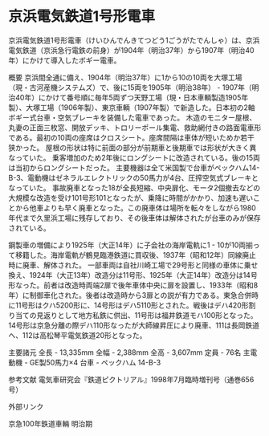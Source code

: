 # 京浜電気鉄道1号形電車

京浜電気鉄道1号形電車（けいひんでんきてつどう1ごうがたでんしゃ）は、京浜電気鉄道（京浜急行電鉄の前身）が1904年（明治37年）から1907年（明治40年）にかけて導入したボギー電車。

概要
京浜間全通に備え、1904年（明治37年）に1から10の10両を大塚工場（現・古河産機システムズ）で、後に15両を1905年（明治38年） - 1907年（明治40年）にかけて番号順に毎年5両ずつ天野工場（現・日本車輌製造1905年製）、大塚工場（1906年製）、東京車輌（1907年製）で新造した。日本初の2軸ボギー式台車・空気ブレーキを装備した電車であった。
木造のモニター屋根、丸妻の正面三枚窓、開放デッキ、トロリーポール集電、救助網付きの路面電車形である。最初の10両の座席はクロスシート。座席間隔は車体が短いためか若干狭かった。
屋根の形状は特に前面の部分が前期車と後期車では形状が大きく異なっていた。
乗客増加のため2年後にロングシートに改造されている。後の15両は当初からロングシートだった。
主要機器は全て米国製で台車がペックハム14-B-3、電動機はゼネラルエレクトリックの50馬力が4台、圧搾空気式ブレーキとなっていた。
事故廃車となった18が全長短縮、中央扉化、モータ2個撤去などの大規模な改造を受け101号形101となったが、乗降に時間がかかり、加速も遅いことから他車よりも早く廃車となった。この廃車体は場所を転々をしながら1980年代まで久里浜工場に残存しており、その後車体は解体されたが台車のみが保存されている。

鋼製車の増備により1925年（大正14年）に子会社の海岸電軌に1 - 10が10両揃って移籍した。海岸電軌が鶴見臨港鉄道に買収後、1937年（昭和12年）同線廃止時に廃車、解体された。
一部車両は自社川崎工場で29号形と同様の車体に乗せ換え、1924年（大正13年）改造分は11号形、1925年（大正14年）改造分は14号形なった。前者は改造時両端2扉で後年車体中央に扉を設置し、1933年（昭和8年）に制御車化された。後者は改造時から3扉との説が有力である。東急合併時に11号形はクハ5200形に、14号形はデハ5110形とされた。戦後はデハ420形割り当ての見返りとして地方私鉄に供出、11号形は福井鉄道モハ100形となった。14号形は京急分離の際デハ110形なったが大師線昇圧により廃車、111は長岡鉄道へ、112は高松琴平電気鉄道20形となった。

主要諸元
全長 - 13,335mm
全幅 - 2,388mm
全高 - 3,607mm
定員 - 76名
主電動機 - GE製50馬力×4
台車 - ペックハム 14-B-3

参考文献
電気車研究会『鉄道ピクトリアル』1998年7月臨時増刊号（通巻656号）

外部リンク

京急100年鉄道車輛 明治期